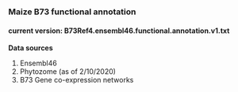 ### Maize B73 functional annotation

#### current version: B73Ref4.ensembl46.functional.annotation.v1.txt
**Data sources**
1. Ensembl46
2. Phytozome (as of 2/10/2020)
3. B73 Gene co-expression networks

